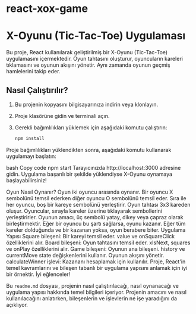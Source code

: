 # react-xox-game

# X-Oyunu (Tic-Tac-Toe) Uygulaması

Bu proje, React kullanılarak geliştirilmiş bir X-Oyunu (Tic-Tac-Toe) uygulamasını içermektedir. Oyun tahtasını oluşturur, oyuncuların kareleri tıklamasını ve oyunun akışını yönetir. Aynı zamanda oyunun geçmiş hamlelerini takip eder.

## Nasıl Çalıştırılır?

1. Bu projenin kopyasını bilgisayarınıza indirin veya klonlayın.
2. Proje klasörüne gidin ve terminali açın.
3. Gerekli bağımlılıkları yüklemek için aşağıdaki komutu çalıştırın:

   ```bash
   npm install

Proje bağımlılıkları yüklendikten sonra, aşağıdaki komutu kullanarak uygulamayı başlatın:

bash
Copy code
npm start
Tarayıcınızda http://localhost:3000 adresine gidin. Uygulama başarılı bir şekilde yüklendiyse X-Oyunu oynamaya başlayabilirsiniz!

Oyun Nasıl Oynanır?
Oyun iki oyuncu arasında oynanır. Bir oyuncu X sembolünü temsil ederken diğer oyuncu O sembolünü temsil eder.
Sıra ile her oyuncu, boş bir kareye sembolünü yerleştirir. Oyun tahtası 3x3 kareden oluşur.
Oyuncular, sırayla kareler üzerine tıklayarak sembollerini yerleştirirler.
Oyunun amacı, üç sembolü yatay, dikey veya çapraz olarak birleştirmektir.
Eğer bir oyuncu bu şartı sağlarsa, oyunu kazanır.
Eğer tüm kareler dolduğunda ve bir kazanan yoksa, oyun berabere biter.
Uygulama Yapısı
Square bileşeni: Bir kareyi temsil eder. value ve onSquareClick özelliklerini alır.
Board bileşeni: Oyun tahtasını temsil eder. xIsNext, squares ve onPlay özelliklerini alır.
Game bileşeni: Oyunun ana bileşeni. history ve currentMove state değişkenlerini kullanır. Oyunun akışını yönetir.
calculateWinner işlevi: Kazananı hesaplamak için kullanılır.
Proje, React'in temel kavramlarını ve bileşen tabanlı bir uygulama yapısını anlamak için iyi bir örnektir. İyi eğlenceler!



Bu `readme.md` dosyası, projenin nasıl çalıştırılacağı, nasıl oynanacağı ve uygulama yapısı hakkında temel bilgileri içeriyor. Projenin amacını ve nasıl kullanılacağını anlatırken, bileşenlerin ve işlevlerin ne işe yaradığını da açıklıyor.

